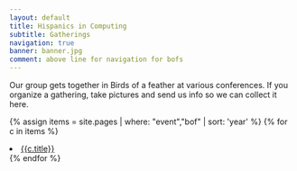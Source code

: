 ```yaml
---
layout: default
title: Hispanics in Computing
subtitle: Gatherings
navigation: true
banner: banner.jpg
comment: above line for navigation for bofs
---
```


Our group gets together in Birds of a feather at various conferences. If you organize a gathering, take pictures and send us info so we can collect it here.

{% assign items = site.pages | where: "event","bof" | sort: 'year' %}
{% for c in items %}
  <li><a href="{{c.url | absolute_url}}">{{c.title}}</a></li>
{% endfor %}

